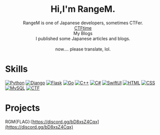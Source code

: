 <h1 align="center">Hi,I'm RangeM.</h1>
<p align="center">
RangeM is one of Japanese developers, sometimes CTFer.<br>
<a href="https://ctftime.org/team/225597">CTFtime</a><br>
<a hred="https://rangem-kishiyama.github.io">My Blogs</a><br>
I published some Japanese articles and blogs.<br><br>
now.... please translate, lol.
</p>

# Skills
[![Python](https://img.shields.io/badge/python-black?style=for-the-badge&logo=python)](https://www.python.org/)
[![Django](https://img.shields.io/badge/django-004d1d?style=for-the-badge&logo=django)](https://www.djangoproject.com/)
[![Flask](https://img.shields.io/badge/flask-red?style=for-the-badge&logo=flask)](https://flask.palletsprojects.com/en/2.3.x/)
[![Go](https://img.shields.io/badge/go-000095?style=for-the-badge&logo=go)](https://go.dev/)
[![C++](tps://img.shields.io/badge/C++-yellow?style=for-the-badge)](https://isocpp.org/)
[![C#](https://img.shields.io/badge/Csharp-yellow?style=for-the-badge&logo=c#)](https://learn.microsoft.com/en-us/dotnet/csharp/)
[![SwiftUI](https://img.shields.io/badge/swiftui-yellow?style=for-the-badge&logo=swift)](https://developer.apple.com/xcode/swiftui/)
[![HTML](https://img.shields.io/badge/html-white?style=for-the-badge&logo=@)](https://html.spec.whatwg.org/)
[![CSS](https://img.shields.io/badge/css-green?style=for-the-badge)](https://www.w3.org/TR/CSS/#css)
[![MySQL](https://img.shields.io/badge/Mysql-green?style=for-the-badge&logo=mysql)](https://www.mysql.com/)
[![CTF](https://img.shields.io/badge/javascript-red?style=for-the-badge&logo=javascript)](https://www.ecma-international.org/publications-and-standards/standards/ecma-262/)

# Projects
RGM{FLAG}:[https://discord.gg/bD8xsZ4Cqx](https://discord.gg/bD8xsZ4Cqx)
